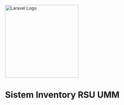 <img src="[https://sim.ummhospital.com/oneUI/images/index.png](https://hellosehat.com/care/api/og-images/hospital/?locale=id-ID&hospitalId=711)" width="240" alt="Laravel Logo"></a>
<h1>Sistem Inventory RSU UMM</h1>
